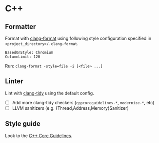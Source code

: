 # C++

## Formatter

Format with [clang-format](https://clang.llvm.org/docs/ClangFormat.html)
using following style configuration specified in `<project_directory>/.clang-format`.

```
BasedOnStyle: Chromium 
ColumnLimit: 120
```

Run: `clang-format -style=file -i [<file> ...]`

## Linter

Lint with [clang-tidy](https://clang.llvm.org/extra/clang-tidy/) using
the default config.

* [ ] Add more clang-tidy checkers (`cppcoreguidelines-*`, `modernize-*`, etc)
* [ ] LLVM sanitizers (e.g. {Thread,Address,Memory}Sanitizer)

## Style guide

Look to the [C++ Core
Guidelines](https://github.com/isocpp/CppCoreGuidelines/blob/master/CppCoreGuidelines.md).
